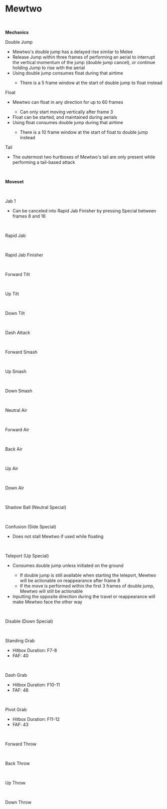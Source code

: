 # Mewtwo
<br>

<!DOCTYPE html>
<meta name="viewport" content="width=device-width; initial-scale=1.0;">
<link rel="stylesheet" type="text/css" href="../../style.css">

<p class="center"><b>Mechanics</b></p>
<p class="info_header">Double Jump</p>
<ul>
  <li>Mewtwo's double jump has a delayed rise similar to Melee</li>
  <li>Release Jump within three frames of performing an aerial to interrupt the vertical momentum of the jump (double jump cancel), or continue holding Jump to rise with the aerial</li>
  <li>Using double jump consumes float during that airtime</li>
  <ul>
    <li>There is a 5 frame window at the start of double jump to float instead</li>
  </ul>
</ul>
<p class="info_header">Float</p>
<ul>
  <li>Mewtwo can float in any direction for up to 60 frames</li>
  <ul>
    <li>Can only start moving vertically after frame 3</li>
  </ul>
  <li>Float can be started, and maintained during aerials</li>
  <li>Using float consumes double jump during that airtime</li>
  <ul>
    <li>There is a 10 frame window at the start of float to double jump instead</li>
  </ul>
</ul>
<p class="info_header">Tail</p>
<ul>
  <li>The outermost two hurtboxes of Mewtwo's tail are only present while performing a tail-based attack</li>
</ul>
<br>

<p class="center"><b>Moveset</b></p>
<br>
<p>Jab 1</p>
<ul>
  <li>Can be canceled into Rapid Jab Finisher by pressing Special between frames 8 and 16</li>
</ul>
<div class="charTable"></div>
<br>
<p>Rapid Jab</p><div class="charTable"></div>
<br>
<p>Rapid Jab Finisher</p><div class="charTable"></div>
<br>
<p>Forward Tilt</p><div class="charTable"></div>
<br>
<p>Up Tilt</p><div class="charTable"></div>
<br>
<p>Down Tilt</p><div class="charTable"></div>
<br>
<p>Dash Attack</p><div class="charTable"></div>
<br>
<p>Forward Smash</p><div class="charTable"></div>
<br>
<p>Up Smash</p><div class="charTable"></div>
<br>
<p>Down Smash</p><div class="charTable"></div>
<br>
<p>Neutral Air</p><div class="charTable"></div>
<br>
<p>Forward Air</p><div class="charTable"></div>
<br>
<p>Back Air</p><div class="charTable"></div>
<br>
<p>Up Air</p><div class="charTable"></div>
<br>
<p>Down Air</p><div class="charTable"></div>
<br>
<p>Shadow Ball (Neutral Special)</p><div class="charTable"></div>
<br>
<p>Confusion (Side Special)</p>
<ul>
  <li>Does not stall Mewtwo if used while floating</li>
</ul>
<div class="charTable"></div>
<br>
<p>Teleport (Up Special)</p>
<ul>
  <li>Consumes double jump unless initiated on the ground</li>
  <ul>
    <li>If double jump is still available when starting the teleport, Mewtwo will be actionable on reappearance after frame 8</li>
    <li>If the move is performed within the first 3 frames of double jump, Mewtwo will still be actionable</li>
  </ul>
  <li>Inputting the opposite direction during the travel or reappearance will make Mewtwo face the other way</li>
</ul>
<br>
<p>Disable (Down Special)</p><div class="charTable"></div>
<br>
<p>Standing Grab</p>
<ul>
  <li>Hitbox Duration: F7-8</li>
  <li>FAF: 40</li>
</ul>
<br>
<p>Dash Grab</p>
<ul>
  <li>Hitbox Duration: F10-11</li>
  <li>FAF: 48</li>
</ul>
<br>
<p>Pivot Grab</p>
<ul>
  <li>Hitbox Duration: F11-12</li>
  <li>FAF: 43</li>
</ul>
<br>
<p>Forward Throw</p><div class="charTable"></div>
<br>
<p>Back Throw</p><div class="charTable"></div>
<br>
<p>Up Throw</p><div class="charTable"></div>
<br>
<p>Down Throw</p><div class="charTable"></div>

<script src="https://ajax.googleapis.com/ajax/libs/jquery/3.6.3/jquery.min.js"></script>
<script src="../../js/arrow.js"></script>
<script type="text/javascript" src="../../js/dataparser.js"></script>
<script type="text/javascript">
  importFile("./data/data_mewtwo.json");
</script>